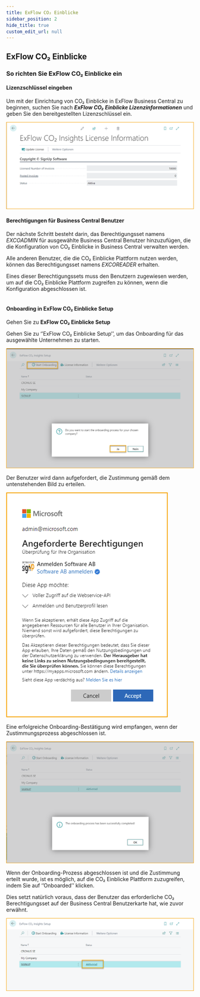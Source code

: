 ```yaml
---
title: ExFlow CO₂ Einblicke
sidebar_position: 2
hide_title: true
custom_edit_url: null
---
```


## ExFlow CO₂ Einblicke

### So richten Sie ExFlow CO₂ Einblicke ein

#### Lizenzschlüssel eingeben

Um mit der Einrichtung von CO₂ Einblicke in ExFlow Business Central zu beginnen, suchen Sie nach ***ExFlow CO₂ Einblicke Lizenzinformationen*** und geben Sie den bereitgestellten Lizenzschlüssel ein.

![ExFlow Co2 Einblicke](../../images/co2-insight-license.png)<br/>

#### Berechtigungen für Business Central Benutzer
Der nächste Schritt besteht darin, das Berechtigungsset namens *EXCOADMIN* für ausgewählte Business Central Benutzer hinzuzufügen, die die Konfiguration von CO₂ Einblicke in Business Central verwalten werden.

Alle anderen Benutzer, die die CO₂ Einblicke Plattform nutzen werden, können das Berechtigungsset namens *EXCOREADER* erhalten.

Eines dieser Berechtigungssets muss den Benutzern zugewiesen werden, um auf die CO₂ Einblicke Plattform zugreifen zu können, wenn die Konfiguration abgeschlossen ist.<br/><br/>

#### Onboarding in ExFlow CO₂ Einblicke Setup
Gehen Sie zu **ExFlow CO₂ Einblicke Setup**

Gehen Sie zu ‘’ExFlow CO₂ Einblicke Setup’’, um das Onboarding für das ausgewählte Unternehmen zu starten.

![ExFlow Co2 Einblicke](../../images/co2-insight-017.png)<br/>

Der Benutzer wird dann aufgefordert, die Zustimmung gemäß dem untenstehenden Bild zu erteilen.

![ExFlow Co2 Einblicke](../../images/co2-insights-grant-consent.png) <br/>

Eine erfolgreiche Onboarding-Bestätigung wird empfangen, wenn der Zustimmungsprozess abgeschlossen ist.

![ExFlow Co2 Einblicke](../../images/co2-insight-019.png)<br/>

Wenn der Onboarding-Prozess abgeschlossen ist und die Zustimmung erteilt wurde, ist es möglich, auf die CO₂ Einblicke Plattform zuzugreifen, indem Sie auf ‘’Onboarded’’ klicken.

Dies setzt natürlich voraus, dass der Benutzer das erforderliche CO₂ Berechtigungsset auf der Business Central Benutzerkarte hat, wie zuvor erwähnt.

![ExFlow Co2 Einblicke](../../images/co2-insight-020.png)<br/>

<br/>
